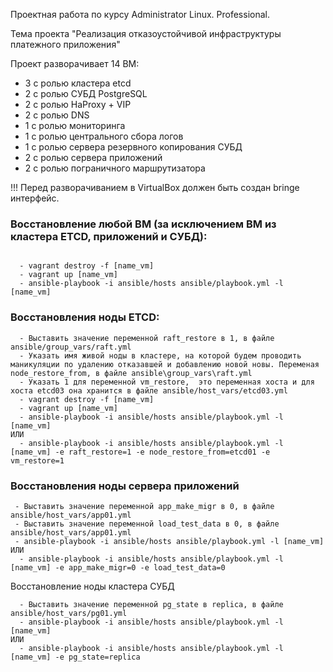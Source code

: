 Проектная работа по курсу Administrator Linux. Professional.

  Тема проекта "Реализация отказоустойчивой инфраструктуры платежного приложения"


Проект разворачивает 14 ВМ: 
  
  - 3 с ролью кластера etcd
  - 2 с ролью СУБД PostgreSQL
  - 2 с ролью HaProxy + VIP
  - 2 с ролью DNS
  - 1 с ролью мониторинга
  - 1 с ролью центрального сбора логов
  - 1 с ролью сервера резервного копирования СУБД
  - 2 с ролью сервера приложений
  - 2 с ролью пограничного маршрутизатора

!!! Перед разворачиванием в VirtualBox должен быть создан bringe интерфейс.

### Восстановление любой ВМ (за исключением ВМ из кластера ETCD, приложений и СУБД):
```

  - vagrant destroy -f [name_vm]
  - vagrant up [name_vm]
  - ansible-playbook -i ansible/hosts ansible/playbook.yml -l [name_vm]
```

### Восстановления ноды ETCD:
```
  - Выставить значение переменной raft_restore в 1, в файле ansible/group_vars/raft.yml
  - Указать имя живой ноды в кластере, на которой будем проводить маникуляции по удалению отказавшей и добавлению новой новы. Переменая node_restore_from, в файле ansible\group_vars\raft.yml
  - Указать 1 для переменной vm_restore,  это переменная хоста и для хоста etcd03 она хранится в файле ansible/host_vars/etcd03.yml
  - vagrant destroy -f [name_vm]
  - vagrant up [name_vm]
  - ansible-playbook -i ansible/hosts ansible/playbook.yml -l [name_vm]
ИЛИ
  - ansible-playbook -i ansible/hosts ansible/playbook.yml -l [name_vm] -e raft_restore=1 -e node_restore_from=etcd01 -e vm_restore=1
```
### Восстановления ноды сервера приложений
```
 - Выставить значение переменной app_make_migr в 0, в файле ansible/host_vars/app01.yml
 - Выставить значение переменной load_test_data в 0, в файле ansible/host_vars/app01.yml
 - ansible-playbook -i ansible/hosts ansible/playbook.yml -l [name_vm]
ИЛИ
  - ansible-playbook -i ansible/hosts ansible/playbook.yml -l [name_vm] -e app_make_migr=0 -e load_test_data=0
```
Восстановление ноды кластера СУБД
```
  - Выставить значение переменной pg_state в replica, в файле ansible/host_vars/pg01.yml
  - ansible-playbook -i ansible/hosts ansible/playbook.yml -l [name_vm]
ИЛИ
  - ansible-playbook -i ansible/hosts ansible/playbook.yml -l [name_vm] -e pg_state=replica
``` 
